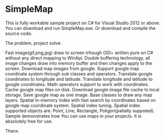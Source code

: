 # SimpleMap

This is fully workable sample project on C# for Visual Studio 2012 or above.
You can download and run SimpleMap.exe. Or download and compile the source code.

The problem, project solve:

Fast image(gif,png,jpg) draw to screen trhough GDI+ written pure on C# without any direct mapping to WinApi.
Double buffering technology, all image changes draw into memory buffer and then changes apply to the screen.
Download map images from google.
Support google map coordinate system through sub classes and operators. Translate google coordinates to longitude and latitude. Translate longitude and latitude to google coordinates. Math operators support to work with coordinates. 
Cache google map files on disk.
Download google image file cache to local storage.
Save google map as one image.
Base classes to draw any map layers.
Spatial in-memory index with fast search by coordinates based on google map coordinate system.
Spatial index tuning.
Spatial index supported objects are: Point, Line, Rectangle, Poligon(patially suppoted).
Sample demonstrates how You can use maps in your projects. It is absolutely free for use.

Thanx.
